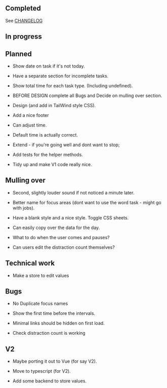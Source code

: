 ## Completed

See [CHANGELOG](CHANGELOG.md)

## In progress


## Planned

- Show date on task if it's not today.

- Have a separate section for incomplete tasks.

- Show total time for each task type. (Including undefined).

- BEFORE DESIGN complete all Bugs and Decide on mulling over section.

- Design (and add in TailWind style CSS).

- Add a nice footer

- Can adjust time.

- Default time is actually correct.

- Extend - if you're going well and dont want to stop;

- Add tests for the helper methods.

- Tidy up and make V1 code really nice.

## Mulling over

- Second, slightly louder sound if not noticed a minute later.

- Better name for focus areas (dont want to use the word task - might go with jobs).

- Have a blank style and a nice style. Toggle CSS sheets.

- Can easily copy over the data for the day.

- What to do when the user comes and pauses?

- Can users edit the distraction count themselves?

## Technical work

- Make a store to edit values

## Bugs

- No Duplicate focus names

- Show the first time before the intervals.

- Minimal links should be hidden on first load.

- Check distraction count is working

## V2
- Maybe porting it out to Vue (for say V2).

- Move to typescript (for V2).

- Add some backend to store values.
